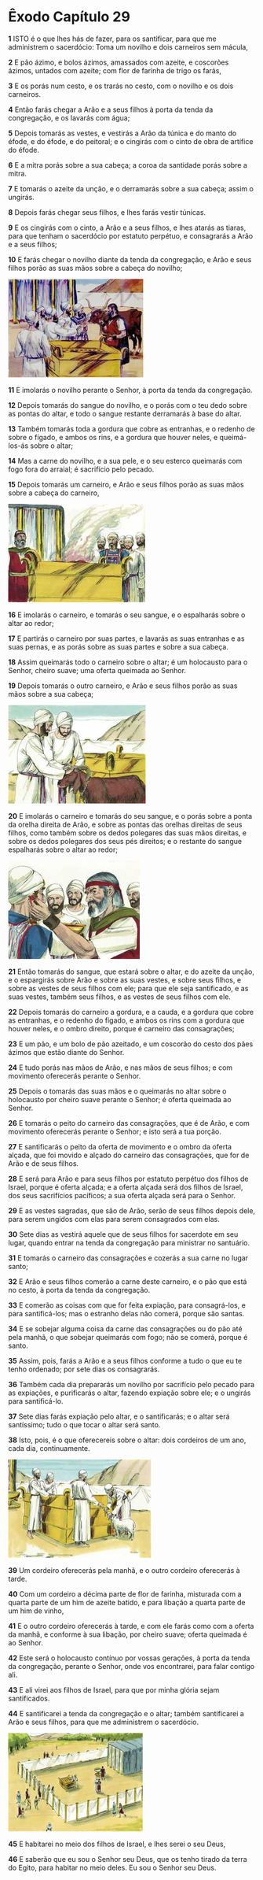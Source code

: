 # Êxodo Capítulo 29

**1** 	ISTO é o que lhes hás de fazer, para os santificar, para que me administrem o sacerdócio: Toma um novilho e dois carneiros sem mácula,

**2** 	E pão ázimo, e bolos ázimos, amassados com azeite, e coscorões ázimos, untados com azeite; com flor de farinha de trigo os farás,

**3** 	E os porás num cesto, e os trarás no cesto, com o novilho e os dois carneiros.

**4** 	Então farás chegar a Arão e a seus filhos à porta da tenda da congregação, e os lavarás com água;

**5** 	Depois tomarás as vestes, e vestirás a Arão da túnica e do manto do éfode, e do éfode, e do peitoral; e o cingirás com o cinto de obra de artífice do éfode.

**6** 	E a mitra porás sobre a sua cabeça; a coroa da santidade porás sobre a mitra.

**7** 	E tomarás o azeite da unção, e o derramarás sobre a sua cabeça; assim o ungirás.

**8** 	Depois farás chegar seus filhos, e lhes farás vestir túnicas.

**9** 	E os cingirás com o cinto, a Arão e a seus filhos, e lhes atarás as tiaras, para que tenham o sacerdócio por estatuto perpétuo, e consagrarás a Arão e a seus filhos;

**10** 	E farás chegar o novilho diante da tenda da congregação, e Arão e seus filhos porão as suas mãos sobre a cabeça do novilho;

![](../Images/SweetPublishing/2-29-1.jpg) 

**11** 	E imolarás o novilho perante o Senhor, à porta da tenda da congregação.

**12** 	Depois tomarás do sangue do novilho, e o porás com o teu dedo sobre as pontas do altar, e todo o sangue restante derramarás à base do altar.

**13** 	Também tomarás toda a gordura que cobre as entranhas, e o redenho de sobre o fígado, e ambos os rins, e a gordura que houver neles, e queimá-los-ás sobre o altar;

**14** 	Mas a carne do novilho, e a sua pele, e o seu esterco queimarás com fogo fora do arraial; é sacrifício pelo pecado.

**15** 	Depois tomarás um carneiro, e Arão e seus filhos porão as suas mãos sobre a cabeça do carneiro,

![](../Images/SweetPublishing/2-29-2.jpg) 

**16** 	E imolarás o carneiro, e tomarás o seu sangue, e o espalharás sobre o altar ao redor;

**17** 	E partirás o carneiro por suas partes, e lavarás as suas entranhas e as suas pernas, e as porás sobre as suas partes e sobre a sua cabeça.

**18** 	Assim queimarás todo o carneiro sobre o altar; é um holocausto para o Senhor, cheiro suave; uma oferta queimada ao Senhor.

**19** 	Depois tomarás o outro carneiro, e Arão e seus filhos porão as suas mãos sobre a sua cabeça;

![](../Images/SweetPublishing/2-29-3.jpg) 

**20** 	E imolarás o carneiro e tomarás do seu sangue, e o porás sobre a ponta da orelha direita de Arão, e sobre as pontas das orelhas direitas de seus filhos, como também sobre os dedos polegares das suas mãos direitas, e sobre os dedos polegares dos seus pés direitos; e o restante do sangue espalharás sobre o altar ao redor;

![](../Images/SweetPublishing/2-29-4.jpg) 

**21** 	Então tomarás do sangue, que estará sobre o altar, e do azeite da unção, e o espargirás sobre Arão e sobre as suas vestes, e sobre seus filhos, e sobre as vestes de seus filhos com ele; para que ele seja santificado, e as suas vestes, também seus filhos, e as vestes de seus filhos com ele.

**22** 	Depois tomarás do carneiro a gordura, e a cauda, e a gordura que cobre as entranhas, e o redenho do fígado, e ambos os rins com a gordura que houver neles, e o ombro direito, porque é carneiro das consagrações;

**23** 	E um pão, e um bolo de pão azeitado, e um coscorão do cesto dos pães ázimos que estão diante do Senhor.

**24** 	E tudo porás nas mãos de Arão, e nas mãos de seus filhos; e com movimento oferecerás perante o Senhor.

**25** 	Depois o tomarás das suas mãos e o queimarás no altar sobre o holocausto por cheiro suave perante o Senhor; é oferta queimada ao Senhor.

**26** 	E tomarás o peito do carneiro das consagrações, que é de Arão, e com movimento oferecerás perante o Senhor; e isto será a tua porção.

**27** 	E santificarás o peito da oferta de movimento e o ombro da oferta alçada, que foi movido e alçado do carneiro das consagrações, que for de Arão e de seus filhos.

**28** 	E será para Arão e para seus filhos por estatuto perpétuo dos filhos de Israel, porque é oferta alçada; e a oferta alçada será dos filhos de Israel, dos seus sacrifícios pacíficos; a sua oferta alçada será para o Senhor.

**29** 	E as vestes sagradas, que são de Arão, serão de seus filhos depois dele, para serem ungidos com elas para serem consagrados com elas.

**30** 	Sete dias as vestirá aquele que de seus filhos for sacerdote em seu lugar, quando entrar na tenda da congregação para ministrar no santuário.

**31** 	E tomarás o carneiro das consagrações e cozerás a sua carne no lugar santo;

**32** 	E Arão e seus filhos comerão a carne deste carneiro, e o pão que está no cesto, à porta da tenda da congregação.

**33** 	E comerão as coisas com que for feita expiação, para consagrá-los, e para santificá-los; mas o estranho delas não comerá, porque são santas.

**34** 	E se sobejar alguma coisa da carne das consagrações ou do pão até pela manhã, o que sobejar queimarás com fogo; não se comerá, porque é santo.

**35** 	Assim, pois, farás a Arão e a seus filhos conforme a tudo o que eu te tenho ordenado; por sete dias os consagrarás.

**36** 	Também cada dia prepararás um novilho por sacrifício pelo pecado para as expiações, e purificarás o altar, fazendo expiação sobre ele; e o ungirás para santificá-lo.

**37** 	Sete dias farás expiação pelo altar, e o santificarás; e o altar será santíssimo; tudo o que tocar o altar será santo.

**38** 	Isto, pois, é o que oferecereis sobre o altar: dois cordeiros de um ano, cada dia, continuamente.

![](../Images/SweetPublishing/2-29-5.jpg) 

**39** 	Um cordeiro oferecerás pela manhã, e o outro cordeiro oferecerás à tarde.

**40** 	Com um cordeiro a décima parte de flor de farinha, misturada com a quarta parte de um him de azeite batido, e para libação a quarta parte de um him de vinho,

**41** 	E o outro cordeiro oferecerás à tarde, e com ele farás como com a oferta da manhã, e conforme à sua libação, por cheiro suave; oferta queimada é ao Senhor.

**42** 	Este será o holocausto contínuo por vossas gerações, à porta da tenda da congregação, perante o Senhor, onde vos encontrarei, para falar contigo ali.

**43** 	E ali virei aos filhos de Israel, para que por minha glória sejam santificados.

**44** 	E santificarei a tenda da congregação e o altar; também santificarei a Arão e seus filhos, para que me administrem o sacerdócio.

![](../Images/SweetPublishing/2-29-6.jpg) 

**45** 	E habitarei no meio dos filhos de Israel, e lhes serei o seu Deus,

**46** 	E saberão que eu sou o Senhor seu Deus, que os tenho tirado da terra do Egito, para habitar no meio deles. Eu sou o Senhor seu Deus.

